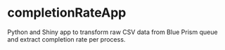 # completionRateApp
Python and Shiny app to transform raw CSV data from Blue Prism queue and extract completion rate per process.
